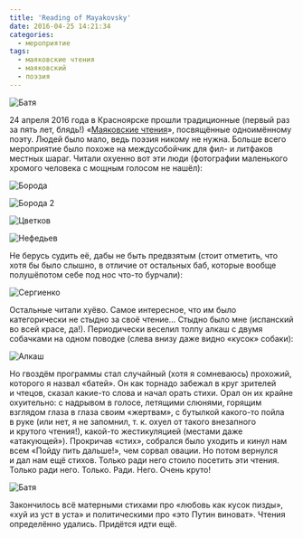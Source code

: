 ```yaml
---
title: 'Reading of Mayakovsky'
date: 2016-04-25 14:21:34
categories:
  - мероприятие
tags:
  - маяковские чтения
  - маяковский
  - поэзия
---
```


![Батя](batya.jpg)

24 апреля 2016 года в&nbsp;Красноярске прошли традиционные (первый раз за&nbsp;пять лет, блядь!)
&laquo;<a href="https://vk.com/mayakkrsk">Маяковские чтения</a>&raquo;, посвящённые одноимённому
поэту. Людей было мало, ведь поэзия никому не&nbsp;нужна. Больше всего мероприятие было похоже
на&nbsp;междусобойчик для фил- и&nbsp;литфаков местных шараг.&nbsp;Читали охуенно вот эти люди
(фотографии маленького хромого человека с&nbsp;мощным голосом не&nbsp;нашёл):

![Борода](boroda.jpg)

![Борода 2](boroda2.jpg)

![Цветков](cvetkov.jpg)

![Нефедьев](nefediev.jpg)

Не&nbsp;берусь судить её, дабы не&nbsp;быть предвзятым (стоит отметить, что хотя&nbsp;бы было
слышно, в&nbsp;отличие от&nbsp;остальных баб, которые вообще полушёпотом себе под нос
<nobr>что-то</nobr> бурчали):

![Сергиенко](sergienko.jpg)

Остальные читали хуёво. Самое интересное, что им&nbsp;было категорически не&nbsp;стыдно за&nbsp;своё
чтение&hellip; Стыдно было мне (испанский во&nbsp;всей красе, да!). Периодически веселил толпу алкаш
с&nbsp;двумя собачками на&nbsp;одном поводке (слева внизу даже видно &laquo;кусок&raquo; собаки):

![Алкаш](alkash.jpg)

Но&nbsp;гвоздём программы стал случайный (хотя я&nbsp;сомневаюсь) прохожий, которого я&nbsp;назвал
&laquo;батей&raquo;. Он&nbsp;как торнадо забежал в&nbsp;круг зрителей и&nbsp;чтецов, сказал
<nobr>какие-то</nobr> слова и&nbsp;начал орать стихи. Орал он&nbsp;их&nbsp;крайне охуительно:
с&nbsp;надрывом в&nbsp;голосе, летящими слюнями, горящим взглядом глаза в&nbsp;глаза своим
&laquo;жертвам&raquo;, с&nbsp;бутылкой <nobr>какого-то</nobr> пойла в&nbsp;руке (или нет,
я&nbsp;не&nbsp;запомнил, <nobr>т. к.</nobr> охуел от&nbsp;такого внезапного и&nbsp;крутого чтения!),
<nobr>какой-то</nobr> жестикуляцией (местами даже &laquo;атакующей&raquo;). Прокричав
&laquo;стих&raquo;, собрался было уходить и&nbsp;кинул нам всем &laquo;Пойду пить дальше!&raquo;,
чем сорвал овации. Но&nbsp;потом вернулся и&nbsp;дал нам ещё стихов. Только ради него стоило
посетить эти чтения. Только ради него. Только. Ради. Него. Очень круто!

![Батя](batya.jpg)

Закончилось всё матерными стихами про &laquo;любовь как кусок пизды&raquo;, &laquo;хуй из&nbsp;уст
в&nbsp;уста&raquo; и&nbsp;политическими про &laquo;это Путин виноват&raquo;. Чтения определённо
удались. Придётся идти ещё.
